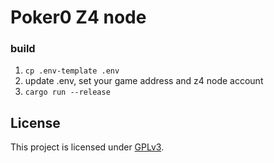 # Poker0 Z4 node

### build
1. `cp .env-template .env`
2. update .env, set your game address and z4 node account
3. `cargo run --release`

## License

This project is licensed under [GPLv3](https://www.gnu.org/licenses/gpl-3.0.en.html).

